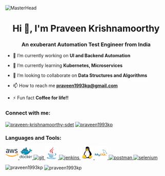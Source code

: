 ![MasterHead](https://miro.medium.com/max/1400/1*panuLBsXTjypTQ_kwF2FWg.png)
<h1 align="center">Hi 👋, I'm Praveen Krishnamoorthy</h1>
<h3 align="center">An exuberant Automation Test Engineer from India</h3>

- 🔭 I’m currently working on **UI and Backend Automation**

- 🌱 I’m currently learning **Kubernetes, Microservices**

- 👯 I’m looking to collaborate on **Data Structures and Algorithms**

- 📫 How to reach me **praveen1993kp@gmail.com**

- ⚡ Fun fact **Coffee for life!!**

<h3 align="left">Connect with me:</h3>
<p align="left">
<a href="https://linkedin.com/in/praveen-krishnamoorthy-sdet" target="blank"><img align="center" src="https://raw.githubusercontent.com/rahuldkjain/github-profile-readme-generator/master/src/images/icons/Social/linked-in-alt.svg" alt="praveen-krishnamoorthy-sdet" height="30" width="40" /></a>
<a href="https://www.leetcode.com/praveen1993kp" target="blank"><img align="center" src="https://raw.githubusercontent.com/rahuldkjain/github-profile-readme-generator/master/src/images/icons/Social/leet-code.svg" alt="praveen1993kp" height="30" width="40" /></a>
</p>

<h3 align="left">Languages and Tools:</h3>
<p align="left"> <a href="https://aws.amazon.com" target="_blank" rel="noreferrer"> <img src="https://raw.githubusercontent.com/devicons/devicon/master/icons/amazonwebservices/amazonwebservices-original-wordmark.svg" alt="aws" width="40" height="40"/> </a> <a href="https://www.docker.com/" target="_blank" rel="noreferrer"> <img src="https://raw.githubusercontent.com/devicons/devicon/master/icons/docker/docker-original-wordmark.svg" alt="docker" width="40" height="40"/> </a> <a href="https://git-scm.com/" target="_blank" rel="noreferrer"> <img src="https://www.vectorlogo.zone/logos/git-scm/git-scm-icon.svg" alt="git" width="40" height="40"/> </a> <a href="https://www.java.com" target="_blank" rel="noreferrer"> <img src="https://raw.githubusercontent.com/devicons/devicon/master/icons/java/java-original.svg" alt="java" width="40" height="40"/> </a> <a href="https://www.jenkins.io" target="_blank" rel="noreferrer"> <img src="https://www.vectorlogo.zone/logos/jenkins/jenkins-icon.svg" alt="jenkins" width="40" height="40"/> </a> <a href="https://www.linux.org/" target="_blank" rel="noreferrer"> <img src="https://raw.githubusercontent.com/devicons/devicon/master/icons/linux/linux-original.svg" alt="linux" width="40" height="40"/> </a> <a href="https://www.mysql.com/" target="_blank" rel="noreferrer"> <img src="https://raw.githubusercontent.com/devicons/devicon/master/icons/mysql/mysql-original-wordmark.svg" alt="mysql" width="40" height="40"/> </a> <a href="https://postman.com" target="_blank" rel="noreferrer"> <img src="https://www.vectorlogo.zone/logos/getpostman/getpostman-icon.svg" alt="postman" width="40" height="40"/> </a> <a href="https://www.selenium.dev" target="_blank" rel="noreferrer"> <img src="https://raw.githubusercontent.com/detain/svg-logos/780f25886640cef088af994181646db2f6b1a3f8/svg/selenium-logo.svg" alt="selenium" width="40" height="40"/> </a> </p>

<p><img align="left" src="https://github-readme-stats.vercel.app/api/top-langs?username=praveen1993kp&show_icons=true&locale=en&layout=compact" alt="praveen1993kp" /></p>

<p>&nbsp;<img align="center" src="https://github-readme-stats.vercel.app/api?username=praveen1993kp&show_icons=true&locale=en" alt="praveen1993kp" /></p>
